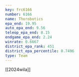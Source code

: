 ```yaml
---
key: frc6166
number: 6166
name: Thorobotics
epa_end: 19.95
auto_epa_end: 9.56
teleop_epa_end: 8.15
endgame_epa_end: 2.24
winrate: 0.6667
district_epa_rank: 451
district_epa_percentile: 0.7496
type: Team
---
```

[[2024wila]]
